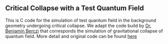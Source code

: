 ## Critical Collapse with a Test Quantum Field

This is C code for the simulation of test quantum field in the background geometry undergoing critical collapse. We adapt the code build by [Dr. Benjamin Berczi](https://github.com/benjibrcz) that corresponds the simulation of gravitational collapse of quantum field. More detail and original code can be found [here](https://github.com/benjibrcz/PhD/blob/master/README.md)
